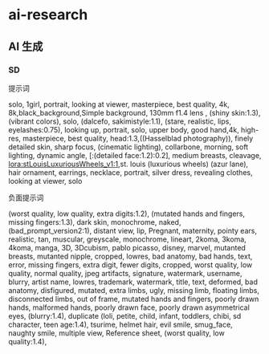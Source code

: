 # ai-research

## AI 生成

### SD

提示词 

solo, 1girl, portrait, looking at viewer, masterpiece, best quality, 4k, 8k,black_background,Simple background, 130mm f1.4 lens ,  (shiny skin:1.3),(vibrant colors), solo, (dalcefo, sakimistyle:1.1), (stare, realistic, lips, eyelashes:0.75), looking up, portrait, solo, upper body, good hand,4k, high-res, masterpiece, best quality, head:1.3,((Hasselblad photography)), finely detailed skin, sharp focus, (cinematic lighting), collarbone, morning, soft lighting, dynamic angle, [:(detailed face:1.2):0.2], medium breasts, cleavage, <lora:stLouisLuxuriousWheels_v1:1>,st. louis (luxurious wheels) (azur lane), hair ornament, earrings, necklace, portrait, silver dress, revealing clothes, looking at viewer, solo

负面提示词

(worst quality, low quality, extra digits:1.2), (mutated hands and fingers, missing fingers:1.3), dark skin, monochrome, naked,(bad_prompt_version2:1), distant view, lip, Pregnant, maternity, pointy ears, realistic, tan, muscular, greyscale, monochrome, lineart, 2koma, 3koma, 4koma, manga, 3D, 3Dcubism, pablo picasso, disney, marvel, mutanted breasts, mutanted nipple, cropped, lowres, bad anatomy, bad hands, text, error, missing fingers, extra digit, fewer digits, cropped, worst quality, low quality, normal quality, jpeg artifacts, signature, watermark, username, blurry, artist name, lowres, trademark, watermark, title, text, deformed, bad anatomy, disfigured, mutated, extra limbs, ugly, missing limb, floating limbs, disconnected limbs, out of frame, mutated hands and fingers, poorly drawn hands, malformed hands, poorly drawn face, poorly drawn asymmetrical eyes, (blurry:1.4), duplicate (loli, petite, child, infant, toddlers, chibi, sd character, teen age:1.4), tsurime, helmet hair, evil smile, smug_face, naughty smile, multiple view, Reference sheet, (worst quality, low quality:1.4),
